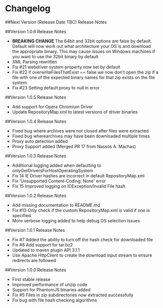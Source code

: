# Changelog

##Next Version (Release Date TBC) Release Notes

##Version 1.0.6 Release Notes

* **BREAKING CHANGE** The 64bit and 32bit options are false by default.  Default will now work out what architecture your OS is and download the appropriate binary.  This may cause issues on Windows machines if you want to use the 32bit binary by default
* XML Parsing rewritten
* Fix #21 webdriver system property now set by default
* Fix #22 if overwriteFilesThatExist == false we now don't open the zip if a file with one of the expected binary names for that zip exists on the file system.
* Fix #23 Setting default proxy to null in error

##Version 1.0.5 Release Notes

* Add support for Opera Chromium Driver
* Update RepositoryMap.xml to latest versions of driver binaries

##Version 1.0.4 Release Notes

* Fixed bug where archives were not closed after files were extracted
* Fixed bug wherearchives may have been downloaded multiple times
* Proxy auto detection added
* Proxy Support added (Merged PR 17 from Nassos A. Machas)

##Version 1.0.3 Release Notes

* Additional logging added when defaulting to onlyGetDriversForHostOperatingSystem
* Fix 14 IE Driver hashes are incorrect in default RepositoryMap.xml
* Fix 'Unsupported Content-Coding: None' error
* Fix 15 Improved logging on IOException/Invalid File hash

##Version 1.0.2 Release Notes

* Add missing documentation to README.md
* Fix #13 Only check if the custom RepositoryMap.xml is valid if one is specified
* More verbose logging added to help debug OS selection issues

##Version 1.0.1 Release Notes

* Fix #7 Added the ability to turn off the hash check for downloaded file
* Fix #8 Add support for tar.bz2
* Updated to maven plugin API 3.1.1
* Use Apache HttpClient to create the download input stream to ensure redirects are followed

##Version 1.0.0 Release Notes

* First stable release
* Improved performance of unzip code
* Support for PhantomJS binaries added
* Fix #5 Files in zip subdirectories now extracted successfully
* Fix bug with file hash checking algorithms

